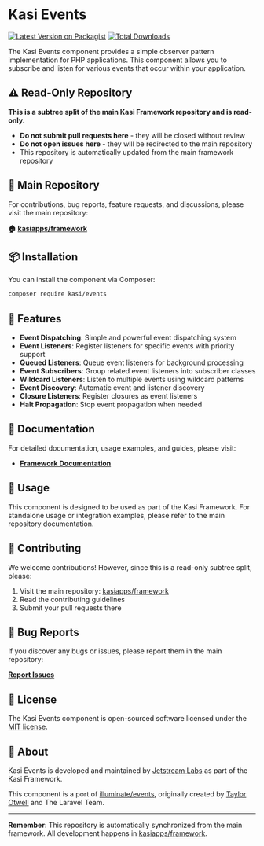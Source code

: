 # Kasi Events

[![Latest Version on Packagist](https://img.shields.io/packagist/v/kasi/events.svg?style=flat)](https://packagist.org/packages/kasi/events)
[![Total Downloads](https://img.shields.io/packagist/dt/kasi/events.svg?style=flat)](https://packagist.org/packages/kasi/events)

The Kasi Events component provides a simple observer pattern implementation for PHP applications. This component allows you to subscribe and listen for various events that occur within your application.

## ⚠️ Read-Only Repository

**This is a subtree split of the main Kasi Framework repository and is read-only.**

- **Do not submit pull requests here** - they will be closed without review
- **Do not open issues here** - they will be redirected to the main repository
- This repository is automatically updated from the main framework repository

## 📍 Main Repository

For contributions, bug reports, feature requests, and discussions, please visit the main repository:

**🏠 [kasiapps/framework](https://github.com/kasiapps/framework)**

## 📦 Installation

You can install the component via Composer:

```bash
composer require kasi/events
```

## 🚀 Features

- **Event Dispatching**: Simple and powerful event dispatching system
- **Event Listeners**: Register listeners for specific events with priority support
- **Queued Listeners**: Queue event listeners for background processing
- **Event Subscribers**: Group related event listeners into subscriber classes
- **Wildcard Listeners**: Listen to multiple events using wildcard patterns
- **Event Discovery**: Automatic event and listener discovery
- **Closure Listeners**: Register closures as event listeners
- **Halt Propagation**: Stop event propagation when needed

## 📖 Documentation

For detailed documentation, usage examples, and guides, please visit:

- **[Framework Documentation](https://docs.kasiapp.com)**

## 🔧 Usage

This component is designed to be used as part of the Kasi Framework. For standalone usage or integration examples, please refer to the main repository documentation.

## 🤝 Contributing

We welcome contributions! However, since this is a read-only subtree split, please:

1. Visit the main repository: [kasiapps/framework](https://github.com/kasiapps/framework)
2. Read the contributing guidelines
3. Submit your pull requests there

## 🐛 Bug Reports

If you discover any bugs or issues, please report them in the main repository:

**[Report Issues](https://github.com/kasiapps/framework/issues)**

## 📄 License

The Kasi Events component is open-sourced software licensed under the [MIT license](LICENSE.md).

## 🏢 About

Kasi Events is developed and maintained by [Jetstream Labs](https://jetstreamlabs.com) as part of the Kasi Framework.

This component is a port of [illuminate/events](https://github.com/illuminate/events), originally created by [Taylor Otwell](https://github.com/taylorotwell) and The Laravel Team.

---

**Remember**: This repository is automatically synchronized from the main framework. All development happens in [kasiapps/framework](https://github.com/kasiapps/framework).
